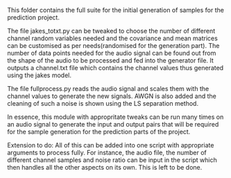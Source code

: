 This folder contains the full suite for the initial generation of samples for the prediction project.

The file jakes_totxt.py can be tweaked to choose the number of different channel random variables needed and the covariance and mean matrices can be customised as per needs(randomised for the generation part). The number of data points needed for the audio signal can be found out from the shape of the audio to be processed and fed into the generator file. It outputs a channel.txt file which contains the channel values thus generated using the jakes model.

The file fullprocess.py reads the audio signal and scales them with the channel values to generate the new signals. AWGN is also added and the cleaning of such a noise is shown using the LS separation method. 

In essence, this module with appropritate tweaks can be run many times on an audio signal to generate the input and output pairs that will be required for the sample generation for the prediction parts of the project.

Extension to do: All of this can be added into one script with appropriate arguments to process fully. For instance, the audio file, the number of different channel samples and noise ratio can be input in the script which then handles all the other aspects on its own. This is left to be done.
